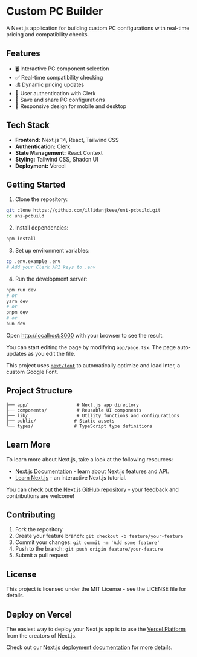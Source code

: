 # Custom PC Builder

A Next.js application for building custom PC configurations with real-time pricing and compatibility checks.

## Features

- 🖥️ Interactive PC component selection
- ✅ Real-time compatibility checking
- 💰 Dynamic pricing updates
- 🔐 User authentication with Clerk
- 💾 Save and share PC configurations
- 📱 Responsive design for mobile and desktop

## Tech Stack

- **Frontend:** Next.js 14, React, Tailwind CSS
- **Authentication:** Clerk
- **State Management:** React Context
- **Styling:** Tailwind CSS, Shadcn UI
- **Deployment:** Vercel

## Getting Started

1. Clone the repository:
```bash
git clone https://github.com/illidanjkeee/uni-pcbuild.git
cd uni-pcbuild
```

2. Install dependencies:
```bash
npm install
```

3. Set up environment variables:
```bash
cp .env.example .env
# Add your Clerk API keys to .env
```

4. Run the development server:
```bash
npm run dev
# or
yarn dev
# or
pnpm dev
# or
bun dev
```

Open [http://localhost:3000](http://localhost:3000) with your browser to see the result.

You can start editing the page by modifying `app/page.tsx`. The page auto-updates as you edit the file.

This project uses [`next/font`](https://nextjs.org/docs/basic-features/font-optimization) to automatically optimize and load Inter, a custom Google Font.

## Project Structure

```
├── app/                  # Next.js app directory
├── components/           # Reusable UI components
├── lib/                  # Utility functions and configurations
├── public/              # Static assets
└── types/               # TypeScript type definitions
```

## Learn More

To learn more about Next.js, take a look at the following resources:

- [Next.js Documentation](https://nextjs.org/docs) - learn about Next.js features and API.
- [Learn Next.js](https://nextjs.org/learn) - an interactive Next.js tutorial.

You can check out [the Next.js GitHub repository](https://github.com/vercel/next.js/) - your feedback and contributions are welcome!

## Contributing

1. Fork the repository
2. Create your feature branch: `git checkout -b feature/your-feature`
3. Commit your changes: `git commit -m 'Add some feature'`
4. Push to the branch: `git push origin feature/your-feature`
5. Submit a pull request

## License

This project is licensed under the MIT License - see the LICENSE file for details.

## Deploy on Vercel

The easiest way to deploy your Next.js app is to use the [Vercel Platform](https://vercel.com/new?utm_medium=default-template&filter=next.js&utm_source=create-next-app&utm_campaign=create-next-app-readme) from the creators of Next.js.

Check out our [Next.js deployment documentation](https://nextjs.org/docs/deployment) for more details.
